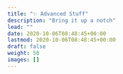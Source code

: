 ```yaml
---
title: "✨ Advanced Stuff"
description: "Bring it up a notch"
lead: ""
date: 2020-10-06T08:48:45+00:00
lastmod: 2020-10-06T08:48:45+00:00
draft: false
weight: 50
images: []
---
```

